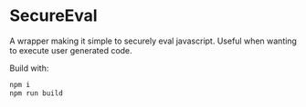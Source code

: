 # SecureEval
A wrapper making it simple to securely eval javascript. Useful when wanting to execute user generated code.

Build with:
```sh
npm i
npm run build
```